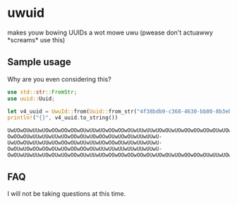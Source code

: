 # uwuid
makes youw bowing UUIDs a wot mowe uwu (pwease don't actuawwy \*screams\* use this)

## Sample usage
Why are you even considering this?
```rs
use std::str::FromStr;
use uuid::Uuid;

let v4_uuid = UwuId::from(Uuid::from_str("4f38bdb9-c368-4630-bb80-8b3eb918a9c8").unwrap());
println!("{}", v4_uuid.to_string())
```
```
UwUOwOUwUUwUOwOOwOOwOOwOUwUUwUOwOOwOOwOUwUUwUUwUOwOUwUOwOOwOOwOOwOUwUOwOOwOUwUOwOOwOOwOUwUUwUOwO-OwOOwOUwUUwUUwUUwUOwOOwOUwUOwOOwOUwUOwOUwUUwUUwU-UwUOwOUwUUwUUwUOwOOwOUwUUwUUwUOwOOwOUwUUwUUwUUwU-OwOUwUOwOOwOOwOUwUOwOOwOOwOUwUUwUUwUUwUUwUUwUUwU-OwOUwUUwUUwUOwOUwUOwOOwOUwUUwUOwOOwOOwOOwOOwOUwUOwOUwUOwOOwOOwOUwUUwUOwOUwUUwUUwUOwOOwOUwUUwUUwUOwOUwUOwOUwUOwOUwUUwUOwOOwOOwOUwUUwUOwOUwUUwUUwU
```

## FAQ
I will not be taking questions at this time.
